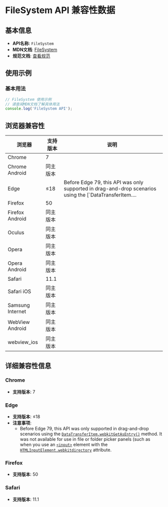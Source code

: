 # FileSystem API 兼容性数据

## 基本信息

- **API名称**: `FileSystem`
- **MDN文档**: [FileSystem](https://developer.mozilla.org/docs/Web/API/FileSystem)
- **规范文档**: [查看规范](https://wicg.github.io/entries-api/#api-domfilesystem)

## 使用示例

### 基本用法

```javascript
// FileSystem 使用示例
// 请查阅MDN文档了解具体用法
console.log('FileSystem API');
```

## 浏览器兼容性

| 浏览器 | 支持版本 | 说明 |
|--------|----------|------|
| Chrome | 7 |  |
| Chrome Android | 同主版本 |  |
| Edge | ≤18 | Before Edge 79, this API was only supported in drag-and-drop scenarios using the [`DataTransferItem.... |
| Firefox | 50 |  |
| Firefox Android | 同主版本 |  |
| Oculus | 同主版本 |  |
| Opera | 同主版本 |  |
| Opera Android | 同主版本 |  |
| Safari | 11.1 |  |
| Safari iOS | 同主版本 |  |
| Samsung Internet | 同主版本 |  |
| WebView Android | 同主版本 |  |
| webview_ios | 同主版本 |  |

## 详细兼容性信息

### Chrome

- **支持版本**: 7

### Edge

- **支持版本**: ≤18
- **注意事项**:
  - Before Edge 79, this API was only supported in drag-and-drop scenarios using the [`DataTransferItem.webkitGetAsEntry()`](https://developer.mozilla.org/docs/Web/API/DataTransferItem/webkitGetAsEntry) method. It was not available for use in file or folder picker panels (such as when you use an [`<input>`](https://developer.mozilla.org/docs/Web/HTML/Reference/Elements/input) element with the [`HTMLInputElement.webkitdirectory`](https://developer.mozilla.org/docs/Web/API/HTMLInputElement/webkitdirectory) attribute.

### Firefox

- **支持版本**: 50

### Safari

- **支持版本**: 11.1

